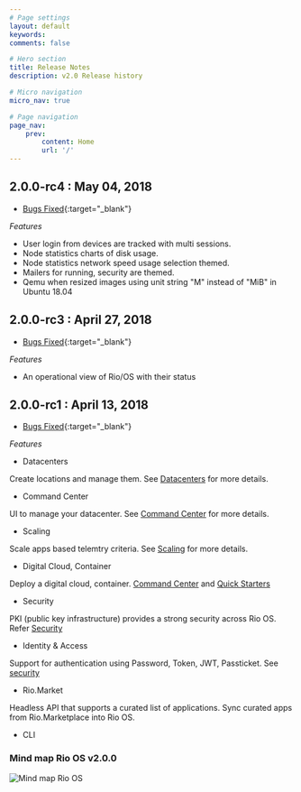 ```yaml
---
# Page settings
layout: default
keywords:
comments: false

# Hero section
title: Release Notes
description: v2.0 Release history

# Micro navigation
micro_nav: true

# Page navigation
page_nav:
    prev:
        content: Home
        url: '/'
---
```


## 2.0.0-rc4 : May 04, 2018

- [Bugs Fixed](https://gitlab.com/groups/rioos/-/milestones/200rc4?title=2.0.0.rc4){:target="_blank"}

*Features*

- User login from devices are tracked with multi sessions.
- Node statistics charts of disk usage.
- Node statistics network speed usage  selection themed.
- Mailers for running, security are themed.
- Qemu when resized images using unit string "M" instead of "MiB" in Ubuntu 18.04

## 2.0.0-rc3 : April 27, 2018

- [Bugs Fixed](https://gitlab.com/groups/rioos/-/milestones/200rc31?title=2.0.0.rc3.1){:target="_blank"}

*Features*

- An operational view of Rio/OS with their status 

## 2.0.0-rc1 : April 13, 2018

- [Bugs Fixed](https://gitlab.com/groups/rioos/-/milestones/200rc13?title=2.0.0.rc1.3){:target="_blank"}

*Features*

- Datacenters

Create locations and manage them. See [Datacenters](../datacenters) for more details.

- Command Center

UI to manage your datacenter. See [Command Center](../command_center) for more details.


- Scaling

Scale apps based telemtry criteria. See [Scaling](../scaling) for more details.

- Digital Cloud, Container

Deploy a digital cloud, container. [Command Center](../command_center) and [Quick Starters](../quick_starters)


- Security

PKI (public key infrastructure) provides a strong security across Rio OS. Refer [Security](../security)

- Identity & Access

Support for authentication using Password, Token, JWT, Passticket. See [security](../security)

- Rio.Market

Headless API that supports a curated list of applications. Sync curated apps from Rio.Marketplace into Rio OS.

- CLI


### Mind map Rio OS v2.0.0


![Mind map Rio OS](/docs/doks-theme/assets/images/RIO_OS_XMind.jpg)
